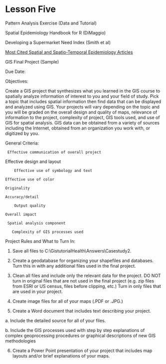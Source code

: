 # Lesson Five

Pattern Analysis Exercise (Data and Tutorial)

Spatial Epidemiology Handbook for R (DiMaggio)

Developing a Supermarket Need Index (Smith et al)

[Most Cited Spatial and Spatio-Temporal Epidemiology Articles](http://www.journals.elsevier.com/spatial-and-spatio-temporal-epidemiology/most-cited-articles/)

 

GIS Final Project (Sample)

Due Date:

 

Objectives:

 Create a GIS project that synthesizes what you learned in the GIS course to spatially analyze information of interest to you and your field of study. Pick a topic that includes spatial information then find data that can be displayed and analyzed using GIS. Your projects will vary depending on the topic and you will be graded on the overall design and quality of maps, relevance of information to the project, complexity of project, GIS tools used, and use of GIS for spatial analysis. GIS data can be obtained from a variety of sources including the Internet, obtained from an organization you work with, or digitized by you.

  General Criteria:

     Effective communication of overall project

   Effective design and layout

        Effective use of symbology and text

    Effective use of color

    Originality

    Accuracy/detail

        Output quality

    Overall impact

     Spatial analysis component

       Complexity of GIS processes used

  

Project Rules and What to Turn In:

1.    Save all files to C:\GistutorialHealth\Answers\Casestudy2.

2.    Create a geodatabase for organizing your shapefiles and databases. Turn this in with any additional files used in the final project.

3.    Clean all files and include only the relevant data for the project. DO NOT turn in original files that are not used in the final project (e.g. zip files from ESRI or US census, files before clipping, etc.) Turn in only files that are used in your project.

4.    Create image files for all of your maps (.PDF or .JPG.)

5.    Create a Word document that includes text describing your project.

a.    Include the detailed source for all of your files.

b.    Include the GIS processes used with step by step explanations of complex geoprocessing procedures or graphical descriptions of new GIS methodologies

6.    Create a Power Point presentation of your project that includes map layouts and/or brief explanations of your maps.
